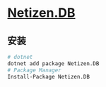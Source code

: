 # [Netizen.DB](https://github.com/chenshenchao/netizen-db)

## 安装

```bash
# dotnet
dotnet add package Netizen.DB
# Package Manager
Install-Package Netizen.DB
```
